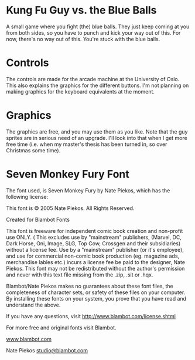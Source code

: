 # Kung Fu Guy vs. the Blue Balls

A small game where you fight (the) blue balls. They just keep coming
at you from both sides, so you have to punch and kick your way out of
this. For now, there's no way out of this. You're stuck with the blue
balls.

# Controls

The controls are made for the arcade machine at the University of
Oslo. This also explains the graphics for the different buttons. I'm
not planning on making graphics for the keyboard equivalents at the
moment.

# Graphics

The graphics are free, and you may use them as you like. Note that the
guy sprites are in serious need of an upgrade. I'll look into that
when I get more free time (i.e. when my master's thesis has been
turned in, so over Christmas some time).

# Seven Monkey Fury Font

The font used, is Seven Monkey Fury by Nate Piekos, which has the
following license:

This font is © 2005 Nate Piekos.  All Rights Reserved.

Created for Blambot Fonts

This font is freeware for independent comic book creation and
non-profit use ONLY. ( This excludes use by "mainstream" publishers,
(Marvel, DC, Dark Horse, Oni, Image, SLG, Top Cow, Crossgen and their
subsidiaries) without a license fee. Use by a "mainstream" publisher
(or it's employee), and use for commercial non-comic book production
(eg. magazine ads, merchandise lables etc.) incurs a license fee be
paid to the designer, Nate Piekos.  This font may not be redistributed
without the author's permission and never with this text file missing
from the .zip, .sit or .hqx.

Blambot/Nate Piekos makes no guarantees about these font files,
 the completeness of character sets, or safety of these files on your
computer.  By installing these fonts on your system, you prove that 
you have read and understand the above.

If you have any questions, visit http://www.blambot.com/license.shtml

For more free and original fonts visit Blambot.

www.blambot.com

Nate Piekos
studio@blambot.com
